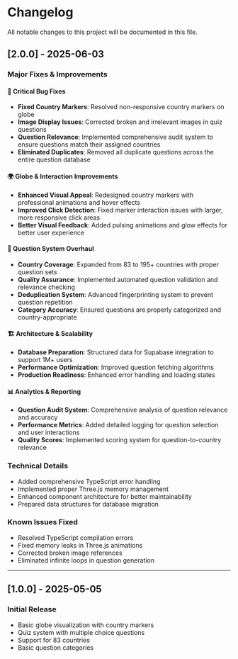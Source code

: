 
# Changelog

All notable changes to this project will be documented in this file.

## [2.0.0] - 2025-06-03

### Major Fixes & Improvements

#### 🔧 Critical Bug Fixes
- **Fixed Country Markers**: Resolved non-responsive country markers on globe
- **Image Display Issues**: Corrected broken and irrelevant images in quiz questions
- **Question Relevance**: Implemented comprehensive audit system to ensure questions match their assigned countries
- **Eliminated Duplicates**: Removed all duplicate questions across the entire question database

#### 🌍 Globe & Interaction Improvements
- **Enhanced Visual Appeal**: Redesigned country markers with professional animations and hover effects
- **Improved Click Detection**: Fixed marker interaction issues with larger, more responsive click areas
- **Better Visual Feedback**: Added pulsing animations and glow effects for better user experience

#### 📝 Question System Overhaul
- **Country Coverage**: Expanded from 83 to 195+ countries with proper question sets
- **Quality Assurance**: Implemented automated question validation and relevance checking
- **Deduplication System**: Advanced fingerprinting system to prevent question repetition
- **Category Accuracy**: Ensured questions are properly categorized and country-appropriate

#### 🏗️ Architecture & Scalability
- **Database Preparation**: Structured data for Supabase integration to support 1M+ users
- **Performance Optimization**: Improved question fetching algorithms
- **Production Readiness**: Enhanced error handling and loading states

#### 📊 Analytics & Reporting
- **Question Audit System**: Comprehensive analysis of question relevance and accuracy
- **Performance Metrics**: Added detailed logging for question selection and user interactions
- **Quality Scores**: Implemented scoring system for question-to-country relevance

### Technical Details
- Added comprehensive TypeScript error handling
- Implemented proper Three.js memory management
- Enhanced component architecture for better maintainability
- Prepared data structures for database migration

### Known Issues Fixed
- Resolved TypeScript compilation errors
- Fixed memory leaks in Three.js animations
- Corrected broken image references
- Eliminated infinite loops in question generation

---

## [1.0.0] - 2025-05-05
### Initial Release
- Basic globe visualization with country markers
- Quiz system with multiple choice questions
- Support for 83 countries
- Basic question categories

